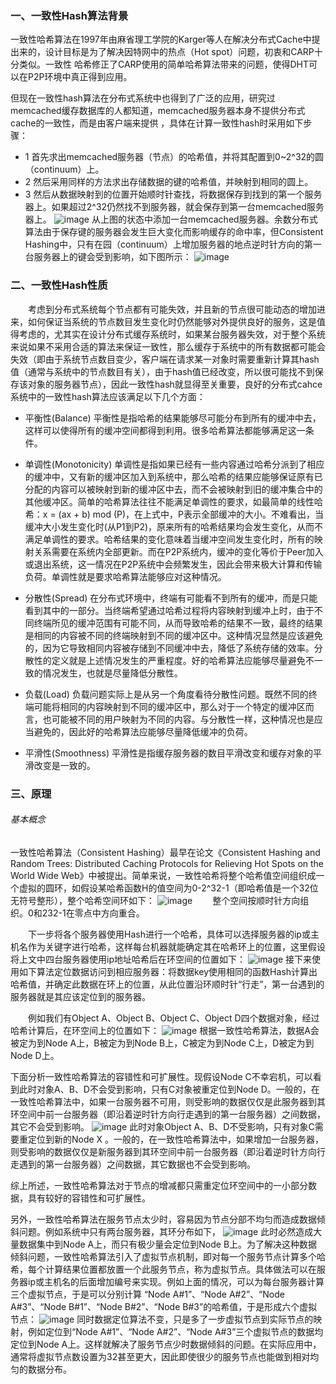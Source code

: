 ### 一、一致性Hash算法背景
一致性哈希算法在1997年由麻省理工学院的Karger等人在解决分布式Cache中提出来的，设计目标是为了解决因特网中的热点（Hot spot）问题，初衷和CARP十分类似。一致性
哈希修正了CARP使用的简单哈希算法带来的问题，使得DHT可以在P2P环境中真正得到应用。

但现在一致性hash算法在分布式系统中也得到了广泛的应用，研究过memcached缓存数据库的人都知道，memcached服务器本身不提供分布式cache的一致性，而是由客户端来提供
，具体在计算一致性hash时采用如下步骤：
* 1 首先求出memcached服务器（节点）的哈希值，并将其配置到0~2^32的圆（continuum）上。
* 2 然后采用同样的方法求出存储数据的键的哈希值，并映射到相同的圆上。
* 3 然后从数据映射到的位置开始顺时针查找，将数据保存到找到的第一个服务器上。如果超过2^32仍然找不到服务器，就会保存到第一台memcached服务器上。
![image](https://github.com/bertcodes/ability/blob/master/arithmetic/hash/image/hash-1th.png)
从上图的状态中添加一台memcached服务器。余数分布式算法由于保存键的服务器会发生巨大变化而影响缓存的命中率，但Consistent Hashing中，只有在园（continuum）上增加服务器的地点逆时针方向的第一台服务器上的键会受到影响，如下图所示：
![image](https://github.com/bertcodes/ability/blob/master/arithmetic/hash/image/hash-2th.png)

### 二、一致性Hash性质
　　考虑到分布式系统每个节点都有可能失效，并且新的节点很可能动态的增加进来，如何保证当系统的节点数目发生变化时仍然能够对外提供良好的服务，这是值得考虑的，尤其实在设计分布式缓存系统时，如果某台服务器失效，对于整个系统来说如果不采用合适的算法来保证一致性，那么缓存于系统中的所有数据都可能会失效（即由于系统节点数目变少，客户端在请求某一对象时需要重新计算其hash值（通常与系统中的节点数目有关），由于hash值已经改变，所以很可能找不到保存该对象的服务器节点），因此一致性hash就显得至关重要，良好的分布式cahce系统中的一致性hash算法应该满足以下几个方面：

* 平衡性(Balance)
平衡性是指哈希的结果能够尽可能分布到所有的缓冲中去，这样可以使得所有的缓冲空间都得到利用。很多哈希算法都能够满足这一条件。

* 单调性(Monotonicity)
单调性是指如果已经有一些内容通过哈希分派到了相应的缓冲中，又有新的缓冲区加入到系统中，那么哈希的结果应能够保证原有已分配的内容可以被映射到新的缓冲区中去，而不会被映射到旧的缓冲集合中的其他缓冲区。简单的哈希算法往往不能满足单调性的要求，如最简单的线性哈希：x = (ax + b) mod (P)，在上式中，P表示全部缓冲的大小。不难看出，当缓冲大小发生变化时(从P1到P2)，原来所有的哈希结果均会发生变化，从而不满足单调性的要求。哈希结果的变化意味着当缓冲空间发生变化时，所有的映射关系需要在系统内全部更新。而在P2P系统内，缓冲的变化等价于Peer加入或退出系统，这一情况在P2P系统中会频繁发生，因此会带来极大计算和传输负荷。单调性就是要求哈希算法能够应对这种情况。
* 分散性(Spread)
在分布式环境中，终端有可能看不到所有的缓冲，而是只能看到其中的一部分。当终端希望通过哈希过程将内容映射到缓冲上时，由于不同终端所见的缓冲范围有可能不同，从而导致哈希的结果不一致，最终的结果是相同的内容被不同的终端映射到不同的缓冲区中。这种情况显然是应该避免的，因为它导致相同内容被存储到不同缓冲中去，降低了系统存储的效率。分散性的定义就是上述情况发生的严重程度。好的哈希算法应能够尽量避免不一致的情况发生，也就是尽量降低分散性。

* 负载(Load)
负载问题实际上是从另一个角度看待分散性问题。既然不同的终端可能将相同的内容映射到不同的缓冲区中，那么对于一个特定的缓冲区而言，也可能被不同的用户映射为不同的内容。与分散性一样，这种情况也是应当避免的，因此好的哈希算法应能够尽量降低缓冲的负荷。

* 平滑性(Smoothness)
平滑性是指缓存服务器的数目平滑改变和缓存对象的平滑改变是一致的。

### 三、原理

###### 基本概念

一致性哈希算法（Consistent Hashing）最早在论文《Consistent Hashing and Random Trees: Distributed Caching Protocols for Relieving Hot Spots on the World Wide Web》中被提出。简单来说，一致性哈希将整个哈希值空间组织成一个虚拟的圆环，如假设某哈希函数H的值空间为0-2^32-1（即哈希值是一个32位无符号整形），整个哈希空间环如下：
![image](https://github.com/bertcodes/ability/blob/master/arithmetic/hash/image/hash-3th.png)
　　整个空间按顺时针方向组织。0和232-1在零点中方向重合。

　　下一步将各个服务器使用Hash进行一个哈希，具体可以选择服务器的ip或主机名作为关键字进行哈希，这样每台机器就能确定其在哈希环上的位置，这里假设将上文中四台服务器使用ip地址哈希后在环空间的位置如下：
![image](https://github.com/bertcodes/ability/blob/master/arithmetic/hash/image/hash-4th.png)
接下来使用如下算法定位数据访问到相应服务器：将数据key使用相同的函数Hash计算出哈希值，并确定此数据在环上的位置，从此位置沿环顺时针“行走”，第一台遇到的服务器就是其应该定位到的服务器。

　　例如我们有Object A、Object B、Object C、Object D四个数据对象，经过哈希计算后，在环空间上的位置如下：
![image](https://github.com/bertcodes/ability/blob/master/arithmetic/hash/image/hash-5th.png)
根据一致性哈希算法，数据A会被定为到Node A上，B被定为到Node B上，C被定为到Node C上，D被定为到Node D上。

下面分析一致性哈希算法的容错性和可扩展性。现假设Node C不幸宕机，可以看到此时对象A、B、D不会受到影响，只有C对象被重定位到Node D。一般的，在一致性哈希算法中，如果一台服务器不可用，则受影响的数据仅仅是此服务器到其环空间中前一台服务器（即沿着逆时针方向行走遇到的第一台服务器）之间数据，其它不会受到影响。
![image](https://github.com/bertcodes/ability/blob/master/arithmetic/hash/image/hash-6th.png)
此时对象Object A、B、D不受影响，只有对象C需要重定位到新的Node X 。一般的，在一致性哈希算法中，如果增加一台服务器，则受影响的数据仅仅是新服务器到其环空间中前一台服务器（即沿着逆时针方向行走遇到的第一台服务器）之间数据，其它数据也不会受到影响。

综上所述，一致性哈希算法对于节点的增减都只需重定位环空间中的一小部分数据，具有较好的容错性和可扩展性。

另外，一致性哈希算法在服务节点太少时，容易因为节点分部不均匀而造成数据倾斜问题。例如系统中只有两台服务器，其环分布如下，
![image](https://github.com/bertcodes/ability/blob/master/arithmetic/hash/image/hash-7th.png)
此时必然造成大量数据集中到Node A上，而只有极少量会定位到Node B上。为了解决这种数据倾斜问题，一致性哈希算法引入了虚拟节点机制，即对每一个服务节点计算多个哈希，每个计算结果位置都放置一个此服务节点，称为虚拟节点。具体做法可以在服务器ip或主机名的后面增加编号来实现。例如上面的情况，可以为每台服务器计算三个虚拟节点，于是可以分别计算 “Node A#1”、“Node A#2”、“Node A#3”、“Node B#1”、“Node B#2”、“Node B#3”的哈希值，于是形成六个虚拟节点：
![image](https://github.com/bertcodes/ability/blob/master/arithmetic/hash/image/hash-8th.png)
同时数据定位算法不变，只是多了一步虚拟节点到实际节点的映射，例如定位到“Node A#1”、“Node A#2”、“Node A#3”三个虚拟节点的数据均定位到Node A上。这样就解决了服务节点少时数据倾斜的问题。在实际应用中，通常将虚拟节点数设置为32甚至更大，因此即使很少的服务节点也能做到相对均匀的数据分布。
















